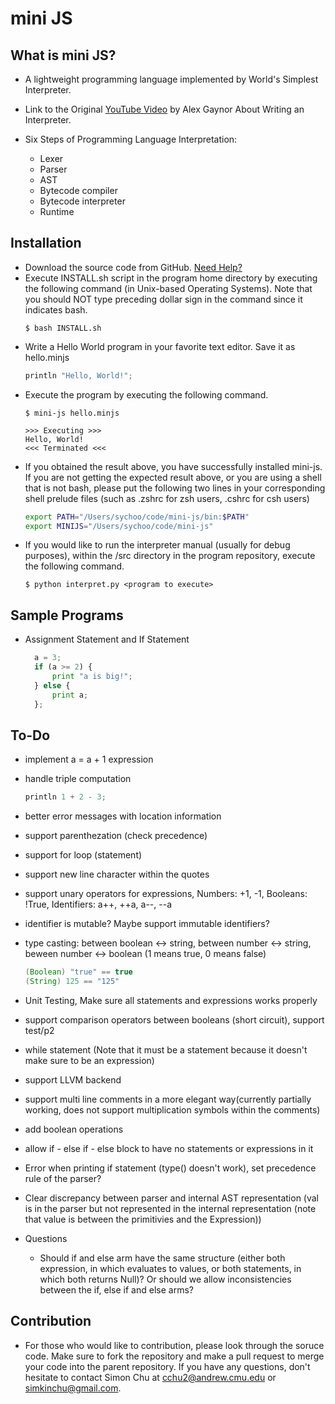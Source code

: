 mini JS
=======

What is mini JS?
----------------
- A lightweight programming language implemented by World's Simplest Interpreter.

- Link to the Original [YouTube Video](https://youtu.be/LCslqgM48D4) by Alex Gaynor About Writing an Interpreter.


- Six Steps of Programming Language Interpretation:
	- Lexer
	- Parser
	- AST
	- Bytecode compiler
	- Bytecode interpreter
  - Runtime


Installation
------------
  - Download the source code from GitHub. [Need Help?](https://help.github.com/en/articles/cloning-a-repository)
  - Execute INSTALL.sh script in the program home directory by executing the following command (in Unix-based Operating Systems). Note that you should NOT type preceding dollar sign in the command since it indicates bash.
    ```shell
    $ bash INSTALL.sh
    ```
  - Write a Hello World program in your favorite text editor. Save it as hello.minjs
    ```python
    println "Hello, World!";
    ```
  - Execute the program by executing the following command.
    ```shell
    $ mini-js hello.minjs

    >>> Executing >>>
    Hello, World!
    <<< Terminated <<<

    ```
  - If you obtained the result above, you have successfully installed mini-js. If you are not getting the expected result above, or you are using a shell that is not bash, please put the following two lines in your corresponding shell prelude files (such as .zshrc for zsh users, .cshrc for csh users)
    ```bash
    export PATH="/Users/sychoo/code/mini-js/bin:$PATH"
    export MINIJS="/Users/sychoo/code/mini-js"
    ```
  - If you would like to run the interpreter manual (usually for debug purposes), within the /src directory in the program repository, execute the following command.
    ```shell
    $ python interpret.py <program to execute>
    ```
Sample Programs
---------------
- Assignment Statement and If Statement
    ```python
      a = 3;
      if (a >= 2) {
	      print "a is big!";
      } else {
	      print a;
      };
    ```

To-Do
-----
  - implement a = a + 1 expression
  - handle triple computation
    ```python
    println 1 + 2 - 3;
    ```
  - better error messages with location information
  - support parenthezation (check precedence)
  - support for loop (statement)
  - support new line character within the quotes
  - support unary operators for expressions, Numbers: +1, -1, Booleans: !True, Identifiers: a++, ++a, a--, --a
  - identifier is mutable? Maybe support immutable identifiers?
  - type casting: between boolean <-> string, between number <-> string, beween number <-> boolean (1 means true, 0 means false)
    ```java
    (Boolean) "true" == true
    (String) 125 == "125"
    ```
  - Unit Testing, Make sure all statements and expressions works properly

  - support comparison operators between booleans (short circuit), support test/p2

  - while statement (Note that it must be a statement because it doesn't make sure to be an expression)

  - support LLVM backend

  - support multi line comments in a more elegant way(currently partially working, does not support multiplication symbols within the comments)

  - add boolean operations

  - allow if - else if - else block to have no statements or expressions in it

  - Error when printing if statement (type() doesn't work), set precedence rule of the parser?

  - Clear discrepancy between parser and internal AST representation (val is in the parser but not represented in the internal representation (note that value is between the primitivies and the Expression))

  - Questions

    - Should if and else arm have the same structure (either both expression, in which evaluates to values, or both statements, in which both returns Null)? Or should we allow inconsistencies between the if, else if and else arms?

Contribution
------------
- For those who would like to contribution, please look through the soruce code. Make sure to fork the repository and make a pull request to merge your code into the parent repository. If you have any questions, don't hesitate to contact Simon Chu at cchu2@andrew.cmu.edu or simkinchu@gmail.com.